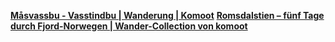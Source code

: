 [**Måsvassbu - Vasstindbu | Wanderung | Komoot**](https://www.komoot.de/tour/765782740)
[**Romsdalstien – fünf Tage durch Fjord-Norwegen | Wander-Collection von komoot**](https://www.komoot.de/collection/1150598/romsdalstien-fuenf-tage-durch-fjord-norwegen)
